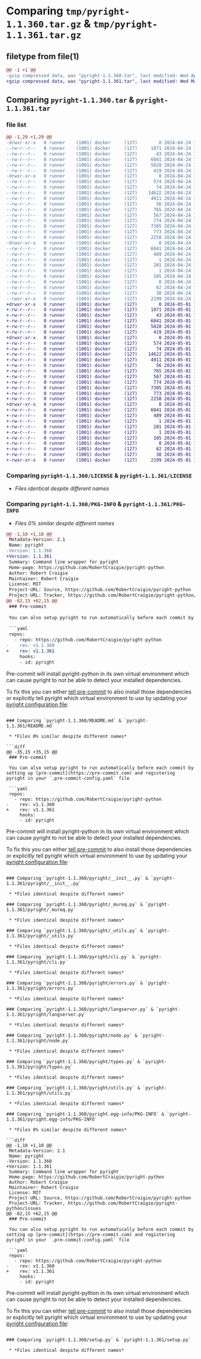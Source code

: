 # Comparing `tmp/pyright-1.1.360.tar.gz` & `tmp/pyright-1.1.361.tar.gz`

## filetype from file(1)

```diff
@@ -1 +1 @@
-gzip compressed data, was "pyright-1.1.360.tar", last modified: Wed Apr 24 11:01:23 2024, max compression
+gzip compressed data, was "pyright-1.1.361.tar", last modified: Wed May  1 16:25:58 2024, max compression
```

## Comparing `pyright-1.1.360.tar` & `pyright-1.1.361.tar`

### file list

```diff
@@ -1,29 +1,29 @@
-drwxr-xr-x   0 runner    (1001) docker     (127)        0 2024-04-24 11:01:23.373652 pyright-1.1.360/
--rw-r--r--   0 runner    (1001) docker     (127)     1071 2024-04-24 11:01:10.000000 pyright-1.1.360/LICENSE
--rw-r--r--   0 runner    (1001) docker     (127)       43 2024-04-24 11:01:10.000000 pyright-1.1.360/MANIFEST.in
--rw-r--r--   0 runner    (1001) docker     (127)     6041 2024-04-24 11:01:23.373652 pyright-1.1.360/PKG-INFO
--rw-r--r--   0 runner    (1001) docker     (127)     5028 2024-04-24 11:01:10.000000 pyright-1.1.360/README.md
--rw-r--r--   0 runner    (1001) docker     (127)      419 2024-04-24 11:01:10.000000 pyright-1.1.360/pyproject.toml
-drwxr-xr-x   0 runner    (1001) docker     (127)        0 2024-04-24 11:01:23.369652 pyright-1.1.360/pyright/
--rw-r--r--   0 runner    (1001) docker     (127)      574 2024-04-24 11:01:10.000000 pyright-1.1.360/pyright/__init__.py
--rw-r--r--   0 runner    (1001) docker     (127)       74 2024-04-24 11:01:10.000000 pyright-1.1.360/pyright/__main__.py
--rw-r--r--   0 runner    (1001) docker     (127)    14622 2024-04-24 11:01:10.000000 pyright-1.1.360/pyright/_mureq.py
--rw-r--r--   0 runner    (1001) docker     (127)     4911 2024-04-24 11:01:10.000000 pyright-1.1.360/pyright/_utils.py
--rw-r--r--   0 runner    (1001) docker     (127)       56 2024-04-24 11:01:10.000000 pyright-1.1.360/pyright/_version.py
--rw-r--r--   0 runner    (1001) docker     (127)      765 2024-04-24 11:01:10.000000 pyright-1.1.360/pyright/cli.py
--rw-r--r--   0 runner    (1001) docker     (127)      567 2024-04-24 11:01:10.000000 pyright-1.1.360/pyright/errors.py
--rw-r--r--   0 runner    (1001) docker     (127)      774 2024-04-24 11:01:10.000000 pyright-1.1.360/pyright/langserver.py
--rw-r--r--   0 runner    (1001) docker     (127)     7305 2024-04-24 11:01:10.000000 pyright-1.1.360/pyright/node.py
--rw-r--r--   0 runner    (1001) docker     (127)      773 2024-04-24 11:01:10.000000 pyright-1.1.360/pyright/types.py
--rw-r--r--   0 runner    (1001) docker     (127)     2258 2024-04-24 11:01:10.000000 pyright-1.1.360/pyright/utils.py
-drwxr-xr-x   0 runner    (1001) docker     (127)        0 2024-04-24 11:01:23.373652 pyright-1.1.360/pyright.egg-info/
--rw-r--r--   0 runner    (1001) docker     (127)     6041 2024-04-24 11:01:23.000000 pyright-1.1.360/pyright.egg-info/PKG-INFO
--rw-r--r--   0 runner    (1001) docker     (127)      489 2024-04-24 11:01:23.000000 pyright-1.1.360/pyright.egg-info/SOURCES.txt
--rw-r--r--   0 runner    (1001) docker     (127)        1 2024-04-24 11:01:23.000000 pyright-1.1.360/pyright.egg-info/dependency_links.txt
--rw-r--r--   0 runner    (1001) docker     (127)      201 2024-04-24 11:01:23.000000 pyright-1.1.360/pyright.egg-info/entry_points.txt
--rw-r--r--   0 runner    (1001) docker     (127)        1 2024-04-24 11:01:23.000000 pyright-1.1.360/pyright.egg-info/not-zip-safe
--rw-r--r--   0 runner    (1001) docker     (127)      105 2024-04-24 11:01:23.000000 pyright-1.1.360/pyright.egg-info/requires.txt
--rw-r--r--   0 runner    (1001) docker     (127)        8 2024-04-24 11:01:23.000000 pyright-1.1.360/pyright.egg-info/top_level.txt
--rw-r--r--   0 runner    (1001) docker     (127)       62 2024-04-24 11:01:10.000000 pyright-1.1.360/requirements.txt
--rw-r--r--   0 runner    (1001) docker     (127)       38 2024-04-24 11:01:23.373652 pyright-1.1.360/setup.cfg
--rwxr-xr-x   0 runner    (1001) docker     (127)     2199 2024-04-24 11:01:10.000000 pyright-1.1.360/setup.py
+drwxr-xr-x   0 runner    (1001) docker     (127)        0 2024-05-01 16:25:58.629468 pyright-1.1.361/
+-rw-r--r--   0 runner    (1001) docker     (127)     1071 2024-05-01 16:25:46.000000 pyright-1.1.361/LICENSE
+-rw-r--r--   0 runner    (1001) docker     (127)       43 2024-05-01 16:25:46.000000 pyright-1.1.361/MANIFEST.in
+-rw-r--r--   0 runner    (1001) docker     (127)     6041 2024-05-01 16:25:58.629468 pyright-1.1.361/PKG-INFO
+-rw-r--r--   0 runner    (1001) docker     (127)     5028 2024-05-01 16:25:46.000000 pyright-1.1.361/README.md
+-rw-r--r--   0 runner    (1001) docker     (127)      419 2024-05-01 16:25:46.000000 pyright-1.1.361/pyproject.toml
+drwxr-xr-x   0 runner    (1001) docker     (127)        0 2024-05-01 16:25:58.629468 pyright-1.1.361/pyright/
+-rw-r--r--   0 runner    (1001) docker     (127)      574 2024-05-01 16:25:46.000000 pyright-1.1.361/pyright/__init__.py
+-rw-r--r--   0 runner    (1001) docker     (127)       74 2024-05-01 16:25:46.000000 pyright-1.1.361/pyright/__main__.py
+-rw-r--r--   0 runner    (1001) docker     (127)    14622 2024-05-01 16:25:46.000000 pyright-1.1.361/pyright/_mureq.py
+-rw-r--r--   0 runner    (1001) docker     (127)     4911 2024-05-01 16:25:46.000000 pyright-1.1.361/pyright/_utils.py
+-rw-r--r--   0 runner    (1001) docker     (127)       56 2024-05-01 16:25:46.000000 pyright-1.1.361/pyright/_version.py
+-rw-r--r--   0 runner    (1001) docker     (127)      765 2024-05-01 16:25:46.000000 pyright-1.1.361/pyright/cli.py
+-rw-r--r--   0 runner    (1001) docker     (127)      567 2024-05-01 16:25:46.000000 pyright-1.1.361/pyright/errors.py
+-rw-r--r--   0 runner    (1001) docker     (127)      774 2024-05-01 16:25:46.000000 pyright-1.1.361/pyright/langserver.py
+-rw-r--r--   0 runner    (1001) docker     (127)     7305 2024-05-01 16:25:46.000000 pyright-1.1.361/pyright/node.py
+-rw-r--r--   0 runner    (1001) docker     (127)      773 2024-05-01 16:25:46.000000 pyright-1.1.361/pyright/types.py
+-rw-r--r--   0 runner    (1001) docker     (127)     2258 2024-05-01 16:25:46.000000 pyright-1.1.361/pyright/utils.py
+drwxr-xr-x   0 runner    (1001) docker     (127)        0 2024-05-01 16:25:58.629468 pyright-1.1.361/pyright.egg-info/
+-rw-r--r--   0 runner    (1001) docker     (127)     6041 2024-05-01 16:25:58.000000 pyright-1.1.361/pyright.egg-info/PKG-INFO
+-rw-r--r--   0 runner    (1001) docker     (127)      489 2024-05-01 16:25:58.000000 pyright-1.1.361/pyright.egg-info/SOURCES.txt
+-rw-r--r--   0 runner    (1001) docker     (127)        1 2024-05-01 16:25:58.000000 pyright-1.1.361/pyright.egg-info/dependency_links.txt
+-rw-r--r--   0 runner    (1001) docker     (127)      201 2024-05-01 16:25:58.000000 pyright-1.1.361/pyright.egg-info/entry_points.txt
+-rw-r--r--   0 runner    (1001) docker     (127)        1 2024-05-01 16:25:58.000000 pyright-1.1.361/pyright.egg-info/not-zip-safe
+-rw-r--r--   0 runner    (1001) docker     (127)      105 2024-05-01 16:25:58.000000 pyright-1.1.361/pyright.egg-info/requires.txt
+-rw-r--r--   0 runner    (1001) docker     (127)        8 2024-05-01 16:25:58.000000 pyright-1.1.361/pyright.egg-info/top_level.txt
+-rw-r--r--   0 runner    (1001) docker     (127)       62 2024-05-01 16:25:46.000000 pyright-1.1.361/requirements.txt
+-rw-r--r--   0 runner    (1001) docker     (127)       38 2024-05-01 16:25:58.629468 pyright-1.1.361/setup.cfg
+-rwxr-xr-x   0 runner    (1001) docker     (127)     2199 2024-05-01 16:25:46.000000 pyright-1.1.361/setup.py
```

### Comparing `pyright-1.1.360/LICENSE` & `pyright-1.1.361/LICENSE`

 * *Files identical despite different names*

### Comparing `pyright-1.1.360/PKG-INFO` & `pyright-1.1.361/PKG-INFO`

 * *Files 0% similar despite different names*

```diff
@@ -1,10 +1,10 @@
 Metadata-Version: 2.1
 Name: pyright
-Version: 1.1.360
+Version: 1.1.361
 Summary: Command line wrapper for pyright
 Home-page: https://github.com/RobertCraigie/pyright-python
 Author: Robert Craigie
 Maintainer: Robert Craigie
 License: MIT
 Project-URL: Source, https://github.com/RobertCraigie/pyright-python
 Project-URL: Tracker, https://github.com/RobertCraigie/pyright-python/issues
@@ -62,15 +62,15 @@
 ### Pre-commit
 
 You can also setup pyright to run automatically before each commit by setting up [pre-commit](https://pre-commit.com) and registering pyright in your `.pre-commit-config.yaml` file
 
 ```yaml
 repos:
   - repo: https://github.com/RobertCraigie/pyright-python
-    rev: v1.1.360
+    rev: v1.1.361
     hooks:
     - id: pyright
 ```
 
 Pre-commit will install pyright-python in its own virtual environment which can cause pyright to not be able to detect your installed dependencies.
 
 To fix this you can either [tell pre-commit](https://pre-commit.com/#config-additional_dependencies) to also install those dependencies or explicitly tell pyright which virtual environment to use by updating your [pyright configuration file](https://github.com/microsoft/pyright/blob/main/docs/configuration.md):
```

### Comparing `pyright-1.1.360/README.md` & `pyright-1.1.361/README.md`

 * *Files 0% similar despite different names*

```diff
@@ -35,15 +35,15 @@
 ### Pre-commit
 
 You can also setup pyright to run automatically before each commit by setting up [pre-commit](https://pre-commit.com) and registering pyright in your `.pre-commit-config.yaml` file
 
 ```yaml
 repos:
   - repo: https://github.com/RobertCraigie/pyright-python
-    rev: v1.1.360
+    rev: v1.1.361
     hooks:
     - id: pyright
 ```
 
 Pre-commit will install pyright-python in its own virtual environment which can cause pyright to not be able to detect your installed dependencies.
 
 To fix this you can either [tell pre-commit](https://pre-commit.com/#config-additional_dependencies) to also install those dependencies or explicitly tell pyright which virtual environment to use by updating your [pyright configuration file](https://github.com/microsoft/pyright/blob/main/docs/configuration.md):
```

### Comparing `pyright-1.1.360/pyright/__init__.py` & `pyright-1.1.361/pyright/__init__.py`

 * *Files identical despite different names*

### Comparing `pyright-1.1.360/pyright/_mureq.py` & `pyright-1.1.361/pyright/_mureq.py`

 * *Files identical despite different names*

### Comparing `pyright-1.1.360/pyright/_utils.py` & `pyright-1.1.361/pyright/_utils.py`

 * *Files identical despite different names*

### Comparing `pyright-1.1.360/pyright/cli.py` & `pyright-1.1.361/pyright/cli.py`

 * *Files identical despite different names*

### Comparing `pyright-1.1.360/pyright/errors.py` & `pyright-1.1.361/pyright/errors.py`

 * *Files identical despite different names*

### Comparing `pyright-1.1.360/pyright/langserver.py` & `pyright-1.1.361/pyright/langserver.py`

 * *Files identical despite different names*

### Comparing `pyright-1.1.360/pyright/node.py` & `pyright-1.1.361/pyright/node.py`

 * *Files identical despite different names*

### Comparing `pyright-1.1.360/pyright/types.py` & `pyright-1.1.361/pyright/types.py`

 * *Files identical despite different names*

### Comparing `pyright-1.1.360/pyright/utils.py` & `pyright-1.1.361/pyright/utils.py`

 * *Files identical despite different names*

### Comparing `pyright-1.1.360/pyright.egg-info/PKG-INFO` & `pyright-1.1.361/pyright.egg-info/PKG-INFO`

 * *Files 0% similar despite different names*

```diff
@@ -1,10 +1,10 @@
 Metadata-Version: 2.1
 Name: pyright
-Version: 1.1.360
+Version: 1.1.361
 Summary: Command line wrapper for pyright
 Home-page: https://github.com/RobertCraigie/pyright-python
 Author: Robert Craigie
 Maintainer: Robert Craigie
 License: MIT
 Project-URL: Source, https://github.com/RobertCraigie/pyright-python
 Project-URL: Tracker, https://github.com/RobertCraigie/pyright-python/issues
@@ -62,15 +62,15 @@
 ### Pre-commit
 
 You can also setup pyright to run automatically before each commit by setting up [pre-commit](https://pre-commit.com) and registering pyright in your `.pre-commit-config.yaml` file
 
 ```yaml
 repos:
   - repo: https://github.com/RobertCraigie/pyright-python
-    rev: v1.1.360
+    rev: v1.1.361
     hooks:
     - id: pyright
 ```
 
 Pre-commit will install pyright-python in its own virtual environment which can cause pyright to not be able to detect your installed dependencies.
 
 To fix this you can either [tell pre-commit](https://pre-commit.com/#config-additional_dependencies) to also install those dependencies or explicitly tell pyright which virtual environment to use by updating your [pyright configuration file](https://github.com/microsoft/pyright/blob/main/docs/configuration.md):
```

### Comparing `pyright-1.1.360/setup.py` & `pyright-1.1.361/setup.py`

 * *Files identical despite different names*

